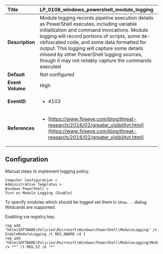 | Title            | LP_0108_windows_powershell_module_logging                                                                     |
|:-----------------|:--------------------------------------------------------------------------------|
| **Description**  | Module logging records pipeline execution details as PowerShell executes,  including variable initialization and command invocations.  Module logging will record portions of scripts, some de-obfuscated code,  and some data formatted for output.  This logging will capture some details missed by other PowerShell logging sources,  though it may not reliably capture the commands executed                                                               |
| **Default**      | Not configured                                                                   |
| **Event Volume** | High                                                                    |
| **EventID**      | <ul><li>4103</li></ul>         |
| **References**   | <ul><li>[https://www.fireeye.com/blog/threat-research/2016/02/greater_visibilityt.html](https://www.fireeye.com/blog/threat-research/2016/02/greater_visibilityt.html)</li></ul> |



## Configuration

Manual steps to implement logging policy:

```
Computer Configuration > 
Administrative Templates > 
Windows PowerShell > 
Turn on Module Logging (Enable)
```
To specify modules which should be logged set them in `Show...` dialog. Wildcards are supported.

Enabling via registry key:
```
reg add "hklm\SOFTWARE\Policies\Microsoft\Windows\PowerShell\ModuleLogging" /v EnableModuleLogging /t REG_DWORD /d 1
reg add "hklm\SOFTWARE\Policies\Microsoft\Windows\PowerShell\ModuleLogging\ModuleNames" /v "*" /t REG_SZ /d "*"
```



